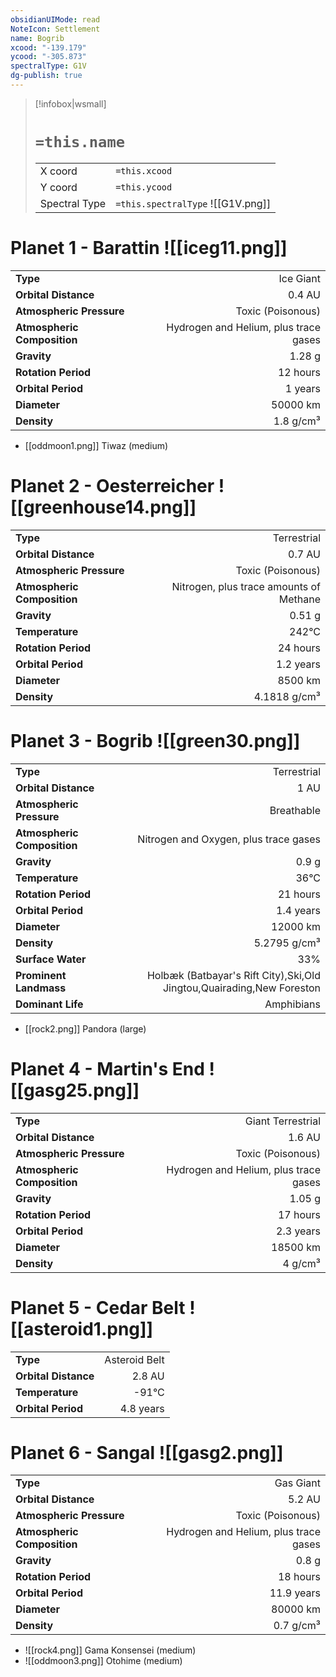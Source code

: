 ```yaml
---
obsidianUIMode: read
NoteIcon: Settlement
name: Bogrib
xcood: "-139.179"
ycood: "-305.873"
spectralType: G1V
dg-publish: true
---
```

> [!infobox|wsmall]
> # `=this.name`
> | | |
> | - | - |
> | X coord | `=this.xcood` |
> | Y coord| `=this.ycood` |
> | Spectral Type | `=this.spectralType` ![[G1V.png]] |

# Planet 1 - Barattin ![[iceg11.png]]
|                             |                           |
| --------------------------- | -------------------------:|
| **Type**                    |             Ice Giant |
| **Orbital Distance**        |   0.4 AU |
| **Atmospheric Pressure**    |       Toxic (Poisonous) |
| **Atmospheric Composition** |      Hydrogen and Helium, plus trace gases |
| **Gravity**                 |        1.28 g |
| **Rotation Period**         |  12 hours |
| **Orbital Period** | 1 years |
| **Diameter**                |      50000 km | 
| **Density**                 |    1.8 g/cm³ |



- [[oddmoon1.png]] Tiwaz (medium)

# Planet 2 - Oesterreicher ![[greenhouse14.png]]
|                             |                           |
| --------------------------- | -------------------------:|
| **Type**                    |             Terrestrial |
| **Orbital Distance**        |   0.7 AU |
| **Atmospheric Pressure**    |       Toxic (Poisonous) |
| **Atmospheric Composition** |      Nitrogen, plus trace amounts of Methane |
| **Gravity**                 |        0.51 g |
| **Temperature**             |    242°C |
| **Rotation Period**         |  24 hours |
| **Orbital Period** | 1.2 years |
| **Diameter**                |      8500 km | 
| **Density**                 |    4.1818 g/cm³ |





# Planet 3 - Bogrib ![[green30.png]]
|                             |                           |
| --------------------------- | -------------------------:|
| **Type**                    |             Terrestrial |
| **Orbital Distance**        |   1 AU |
| **Atmospheric Pressure**    |       Breathable |
| **Atmospheric Composition** |      Nitrogen and Oxygen, plus trace gases |
| **Gravity**                 |        0.9 g |
| **Temperature**             |    36°C |
| **Rotation Period**         |  21 hours |
| **Orbital Period** | 1.4 years |
| **Diameter**                |      12000 km | 
| **Density**                 |    5.2795 g/cm³ |
| **Surface Water**           |           33% | 
| **Prominent Landmass**      |         Holbæk (Batbayar's Rift City),Ski,Old Jingtou,Quairading,New Foreston | 
| **Dominant Life**           |         Amphibians |



- [[rock2.png]] Pandora (large)

# Planet 4 - Martin's End ![[gasg25.png]]
|                             |                           |
| --------------------------- | -------------------------:|
| **Type**                    |             Giant Terrestrial |
| **Orbital Distance**        |   1.6 AU |
| **Atmospheric Pressure**    |       Toxic (Poisonous) |
| **Atmospheric Composition** |      Hydrogen and Helium, plus trace gases |
| **Gravity**                 |        1.05 g |
| **Rotation Period**         |  17 hours |
| **Orbital Period** | 2.3 years |
| **Diameter**                |      18500 km | 
| **Density**                 |    4 g/cm³ |





# Planet 5 - Cedar Belt ![[asteroid1.png]]
|                             |                           |
| --------------------------- | -------------------------:|
| **Type**                    |             Asteroid Belt |
| **Orbital Distance**        |   2.8 AU |
| **Temperature**             |    -91°C |
| **Orbital Period** | 4.8 years |





# Planet 6 - Sangal ![[gasg2.png]]
|                             |                           |
| --------------------------- | -------------------------:|
| **Type**                    |             Gas Giant |
| **Orbital Distance**        |   5.2 AU |
| **Atmospheric Pressure**    |       Toxic (Poisonous) |
| **Atmospheric Composition** |      Hydrogen and Helium, plus trace gases |
| **Gravity**                 |        0.8 g |
| **Rotation Period**         |  18 hours |
| **Orbital Period** | 11.9 years |
| **Diameter**                |      80000 km | 
| **Density**                 |    0.7 g/cm³ |



- ![[rock4.png]] Gama Konsensei (medium)
- ![[oddmoon3.png]] Otohime (medium)


